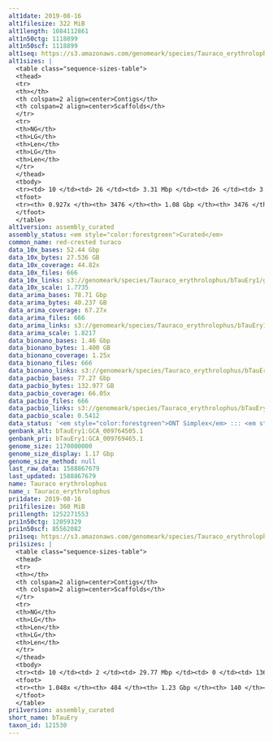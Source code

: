 ```yaml
---
alt1date: 2019-08-16
alt1filesize: 322 MiB
alt1length: 1084112861
alt1n50ctg: 1118899
alt1n50scf: 1118899
alt1seq: https://s3.amazonaws.com/genomeark/species/Tauraco_erythrolophus/bTauEry1/assembly_curated/bTauEry1.alt.cur.20190816.fasta.gz
alt1sizes: |
  <table class="sequence-sizes-table">
  <thead>
  <tr>
  <th></th>
  <th colspan=2 align=center>Contigs</th>
  <th colspan=2 align=center>Scaffolds</th>
  </tr>
  <tr>
  <th>NG</th>
  <th>LG</th>
  <th>Len</th>
  <th>LG</th>
  <th>Len</th>
  </tr>
  </thead>
  <tbody>
  <tr><td> 10 </td><td> 26 </td><td> 3.31 Mbp </td><td> 26 </td><td> 3.31 Mbp </td></tr>  <tr><td> 20 </td><td> 67 </td><td> 2.49 Mbp </td><td> 67 </td><td> 2.49 Mbp </td></tr>  <tr><td> 30 </td><td> 121 </td><td> 1.86 Mbp </td><td> 121 </td><td> 1.86 Mbp </td></tr>  <tr><td> 40 </td><td> 194 </td><td> 1.44 Mbp </td><td> 194 </td><td> 1.44 Mbp </td></tr>  <tr style="background-color:#cccccc;"><td> 50 </td><td> 286 </td><td> 1.12 Mbp </td><td> 286 </td><td> 1.12 Mbp </td></tr>  <tr><td> 60 </td><td> 405 </td><td> 0.85 Mbp </td><td> 405 </td><td> 0.85 Mbp </td></tr>  <tr><td> 70 </td><td> 570 </td><td> 0.57 Mbp </td><td> 570 </td><td> 0.57 Mbp </td></tr>  <tr><td> 80 </td><td> 875 </td><td> 239.37 Kbp </td><td> 875 </td><td> 239.37 Kbp </td></tr>  <tr><td> 90 </td><td> 2319 </td><td> 41.45 Kbp </td><td> 2319 </td><td> 41.45 Kbp </td></tr>  <tr><td> 100 </td><td> 0 </td><td>  </td><td> 0 </td><td>  </td></tr>  </tbody>
  <tfoot>
  <tr><th> 0.927x </th><th> 3476 </th><th> 1.08 Gbp </th><th> 3476 </th><th> 1.08 Gbp </th></tr>
  </tfoot>
  </table>
alt1version: assembly_curated
assembly_status: <em style="color:forestgreen">Curated</em>
common_name: red-crested turaco
data_10x_bases: 52.44 Gbp
data_10x_bytes: 27.536 GB
data_10x_coverage: 44.82x
data_10x_files: 666
data_10x_links: s3://genomeark/species/Tauraco_erythrolophus/bTauEry1/genomic_data/10x/<br>
data_10x_scale: 1.7735
data_arima_bases: 78.71 Gbp
data_arima_bytes: 40.237 GB
data_arima_coverage: 67.27x
data_arima_files: 666
data_arima_links: s3://genomeark/species/Tauraco_erythrolophus/bTauEry1/genomic_data/arima/<br>
data_arima_scale: 1.8217
data_bionano_bases: 1.46 Gbp
data_bionano_bytes: 1.400 GB
data_bionano_coverage: 1.25x
data_bionano_files: 666
data_bionano_links: s3://genomeark/species/Tauraco_erythrolophus/bTauEry1/genomic_data/bionano/<br>
data_pacbio_bases: 77.27 Gbp
data_pacbio_bytes: 132.977 GB
data_pacbio_coverage: 66.05x
data_pacbio_files: 666
data_pacbio_links: s3://genomeark/species/Tauraco_erythrolophus/bTauEry1/genomic_data/pacbio/<br>
data_pacbio_scale: 0.5412
data_status: '<em style="color:forestgreen">ONT Simplex</em> ::: <em style="color:forestgreen">10x</em> ::: <em style="color:forestgreen">Bionano</em> ::: <em style="color:forestgreen">Arima</em>'
genbank_alt: bTauEry1:GCA_009764505.1
genbank_pri: bTauEry1:GCA_009769465.1
genome_size: 1170000000
genome_size_display: 1.17 Gbp
genome_size_method: null
last_raw_data: 1588867679
last_updated: 1588867679
name: Tauraco erythrolophus
name_: Tauraco_erythrolophus
pri1date: 2019-08-16
pri1filesize: 360 MiB
pri1length: 1252271553
pri1n50ctg: 12059329
pri1n50scf: 85562082
pri1seq: https://s3.amazonaws.com/genomeark/species/Tauraco_erythrolophus/bTauEry1/assembly_curated/bTauEry1.pri.cur.20190816.fasta.gz
pri1sizes: |
  <table class="sequence-sizes-table">
  <thead>
  <tr>
  <th></th>
  <th colspan=2 align=center>Contigs</th>
  <th colspan=2 align=center>Scaffolds</th>
  </tr>
  <tr>
  <th>NG</th>
  <th>LG</th>
  <th>Len</th>
  <th>LG</th>
  <th>Len</th>
  </tr>
  </thead>
  <tbody>
  <tr><td> 10 </td><td> 2 </td><td> 29.77 Mbp </td><td> 0 </td><td> 136.89 Mbp </td></tr>  <tr><td> 20 </td><td> 6 </td><td> 25.72 Mbp </td><td> 1 </td><td> 133.26 Mbp </td></tr>  <tr><td> 30 </td><td> 11 </td><td> 21.08 Mbp </td><td> 2 </td><td> 105.53 Mbp </td></tr>  <tr><td> 40 </td><td> 17 </td><td> 16.82 Mbp </td><td> 3 </td><td> 93.02 Mbp </td></tr>  <tr style="background-color:#cccccc;"><td> 50 </td><td> 26 </td><td style="background-color:#88ff88;"> 12.06 Mbp </td><td> 5 </td><td style="background-color:#88ff88;"> 85.56 Mbp </td></tr>  <tr><td> 60 </td><td> 37 </td><td> 8.83 Mbp </td><td> 6 </td><td> 74.18 Mbp </td></tr>  <tr><td> 70 </td><td> 52 </td><td> 6.40 Mbp </td><td> 8 </td><td> 45.29 Mbp </td></tr>  <tr><td> 80 </td><td> 74 </td><td> 4.42 Mbp </td><td> 11 </td><td> 30.41 Mbp </td></tr>  <tr><td> 90 </td><td> 109 </td><td> 2.50 Mbp </td><td> 16 </td><td> 23.25 Mbp </td></tr>  <tr><td> 100 </td><td> 184 </td><td> 0.90 Mbp </td><td> 23 </td><td> 12.78 Mbp </td></tr>  </tbody>
  <tfoot>
  <tr><th> 1.048x </th><th> 484 </th><th> 1.23 Gbp </th><th> 140 </th><th> 1.25 Gbp </th></tr>
  </tfoot>
  </table>
pri1version: assembly_curated
short_name: bTauEry
taxon_id: 121530
---
```

